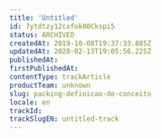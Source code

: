 ```yaml
---
title: 'Untitled'
id: 7ytdtzy12cxfok00Ckspi5
status: ARCHIVED
createdAt: 2019-10-08T19:37:33.885Z
updatedAt: 2020-02-13T19:05:56.225Z
publishedAt: 
firstPublishedAt: 
contentType: trackArticle
productTeam: unknown
slug: packing-definicao-de-conceito
locale: en
trackId: 
trackSlugEN: untitled-track
---
```



